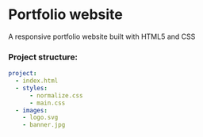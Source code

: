 # Portfolio website

A responsive portfolio website built with HTML5 and CSS


### Project structure: 

```yml
project: 
  - index.html
  - styles: 
      - normalize.css
      - main.css
  - images: 
    - logo.svg
    - banner.jpg
```
